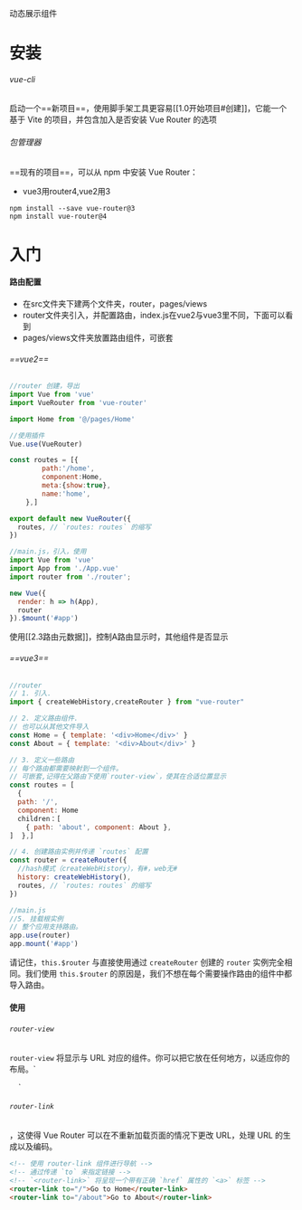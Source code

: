 动态展示组件
# 安装
###### vue-cli
启动一个==新项目==，使用脚手架工具更容易[[1.0开始项目#创建]]，它能一个基于 Vite 的项目，并包含加入是否安装 Vue Router 的选项
###### 包管理器

==现有的项目==，可以从 npm 中安装 Vue Router：
- vue3用router4,vue2用3
```
npm install --save vue-router@3
npm install vue-router@4
```

# 入门
#### 路由配置
- 在src文件夹下建两个文件夹，router，pages/views
- router文件夹引入，并配置路由，index.js在vue2与vue3里不同，下面可以看到
- pages/views文件夹放置路由组件，可嵌套
###### ==vue2==
```js
//router 创建，导出
import Vue from 'vue'
import VueRouter from 'vue-router'

import Home from '@/pages/Home'

//使用插件
Vue.use(VueRouter)

const routes = [{
        path:'/home',
        component:Home,
        meta:{show:true},
        name:'home',
    },]

export default new VueRouter({
  routes, // `routes: routes` 的缩写
})

//main.js，引入，使用
import Vue from 'vue'
import App from './App.vue'
import router from './router';

new Vue({
  render: h => h(App),
  router
}).$mount('#app')
```
使用[[2.3路由元数据]]，控制A路由显示时，其他组件是否显示
###### ==vue3==
```js
//router
// 1. 引入.
import { createWebHistory,createRouter } from "vue-router"

// 2. 定义路由组件.
// 也可以从其他文件导入
const Home = { template: '<div>Home</div>' }
const About = { template: '<div>About</div>' }

// 3. 定义一些路由
// 每个路由都需要映射到一个组件。
// 可嵌套,记得在父路由下使用`router-view`，使其在合适位置显示
const routes = [
  { 
  path: '/', 
  component: Home 
  children：[
	{ path: 'about', component: About },
]  },]

// 4. 创建路由实例并传递 `routes` 配置
const router = createRouter({
  //hash模式（createWebHistory），有#，web无#
  history: createWebHistory(),
  routes, // `routes: routes` 的缩写
})

//main.js 
//5. 挂载根实例
// 整个应用支持路由。
app.use(router)
app.mount('#app')
```

请记住，`this.$router` 与直接使用通过 `createRouter` 创建的 `router` 实例完全相同。我们使用 `this.$router` 的原因是，我们不想在每个需要操作路由的组件中都导入路由。

#### 使用
###### `router-view`[​](https://router.vuejs.org/zh/guide/#router-view)

`router-view` 将显示与 URL 对应的组件。你可以把它放在任何地方，以适应你的布局。`  

    <router-view></router-view>`
###### `router-link`
，这使得 Vue Router 可以在不重新加载页面的情况下更改 URL，处理 URL 的生成以及编码。
```html
<!-- 使用 router-link 组件进行导航 --> 
<!-- 通过传递 `to` 来指定链接 --> 
<!-- `<router-link>` 将呈现一个带有正确 `href` 属性的 `<a>` 标签 --> 
<router-link to="/">Go to Home</router-link> 
<router-link to="/about">Go to About</router-link>
```
